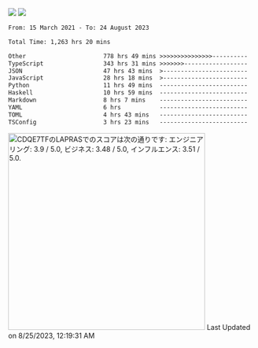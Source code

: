 <div>
  <img src="https://github-readme-stats.vercel.app/api?username=naporin0624&count_private=true&show_icons=true" />
  <img src="https://github-readme-stats.vercel.app/api/top-langs/?username=naporin0624&layout=compact&hide=css" />
  <!--START_SECTION:waka-->

```txt
From: 15 March 2021 - To: 24 August 2023

Total Time: 1,263 hrs 20 mins

Other                      778 hrs 49 mins >>>>>>>>>>>>>>>----------   61.65 %
TypeScript                 343 hrs 31 mins >>>>>>>------------------   27.19 %
JSON                       47 hrs 43 mins  >------------------------   03.78 %
JavaScript                 28 hrs 18 mins  >------------------------   02.24 %
Python                     11 hrs 49 mins  -------------------------   00.94 %
Haskell                    10 hrs 59 mins  -------------------------   00.87 %
Markdown                   8 hrs 7 mins    -------------------------   00.64 %
YAML                       6 hrs           -------------------------   00.48 %
TOML                       4 hrs 43 mins   -------------------------   00.37 %
TSConfig                   3 hrs 23 mins   -------------------------   00.27 %
```

<!--END_SECTION:waka-->
  
  <!--START_SECTION:lapras-card-->
<p ><a href="https://lapras.com/public/CDQE7TF" target="_blank" rel="noopener noreferrer"><img alt="CDQE7TFのLAPRASでのスコアは次の通りです: エンジニアリング: 3.9 / 5.0, ビジネス: 3.48 / 5.0, インフルエンス: 3.51 / 5.0." src="https://lapras-card-generator.vercel.app/api/svg?e=3.9&b=3.48&i=3.51&b1=%23232323&b2=%236d6d6d&i1=%23212121&i2=%23818181&l=ja" width="400" ></a>  
Last Updated on 8/25/2023, 12:19:31 AM</p>
<!--END_SECTION:lapras-card-->
</div>
